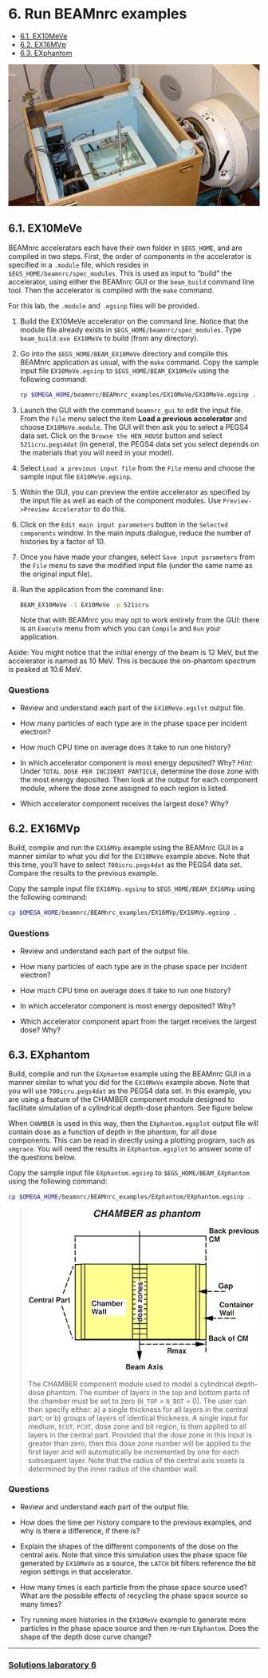 <!-- # 1. lab  -->
<!-- # 2. lab  -->
<!-- # 3. lab  -->
<!-- # 4. lab  -->
<!-- # 5. lab  -->

# 6. Run BEAMnrc examples <!-- omit in toc -->

- [6.1. EX10MeVe](#61-ex10meve)
- [6.2. EX16MVp](#62-ex16mvp)
- [6.3. EXphantom](#63-exphantom)

![cover](assets/cover.jpg)

## 6.1. EX10MeVe

BEAMnrc accelerators each have their own folder in `$EGS_HOME`, and are compiled
in two steps. First, the order of components in the accelerator is specified in
a `.module` file, which resides in `$EGS_HOME/beamnrc/spec_modules`. This is
used as input to “build” the accelerator, using either the BEAMnrc GUI or the
`beam_build` command line tool. Then the accelerator is compiled with the `make`
command.

For this lab, the `.module` and `.egsinp` files will be provided.

1. Build the EX10MeVe accelerator on the command line. Notice that the module
   file already exists in `$EGS_HOME/beamnrc/spec_modules`. Type `beam_build.exe
   EX10MeVe` to build (from any directory).

2. Go into the `$EGS_HOME/BEAM_EX10MeVe` directory and compile this BEAMnrc
   application as usual, with the `make` command. Copy the sample input file
   `EX10MeVe.egsinp` to `$EGS_HOME/BEAM_EX10MeVe` using the following command:

   ```bash
   cp $OMEGA_HOME/beamnrc/BEAMnrc_examples/EX10MeVe/EX10MeVe.egsinp .
   ```

3. Launch the GUI with the command `beamnrc_gui` to edit the input file. From
   the `File` menu select the item **Load a previous accelerator** and choose
   `EX10MeVe.module`. The GUI will then ask you to select a PEGS4 data set.
   Click on the `Browse the HEN_HOUSE` button and select `521icru.pegs4dat` (in
   general, the PEGS4 data set you select depends on the materials that you will
   need in your model).

4. Select `Load a previous input file` from the `File` menu and choose the
   sample input file `EX10MeVe.egsinp`.

5. Within the GUI, you can preview the entire accelerator as specified by the
   input file as well as each of the component modules. Use
   `Preview->Preview Accelerator` to do this.

6. Click on the `Edit main input parameters` button in the `Selected components`
   window. In the main inputs dialogue, reduce the number of histories by a
   factor of 10.

7. Once you have made your changes, select `Save input parameters` from the
   `File` menu to save the modified input file (under the same name as the
   original input file).

8. Run the application from the command line:

   ```bash
   BEAM_EX10MeVe -i EX10MeVe -p 521icru
   ```

   Note that with BEAMnrc you may opt to work entirely from the GUI: there is an
   `Execute` menu from which you can `Compile` and `Run` your application.

Aside: You might notice that the initial energy of the beam is 12 MeV, but the
accelerator is named as 10 MeV. This is because the on-phantom spectrum is
peaked at 10.6 MeV.

### Questions

- Review and understand each part of the `EX10MeVe.egslst` output file.

- How many particles of each type are in the phase space per incident electron?

- How much CPU time on average does it take to run one history?

- In which accelerator component is most energy deposited? Why? *Hint:* Under
  `TOTAL DOSE PER INCIDENT PARTICLE`, determine the dose zone with the most
  energy deposited. Then look at the output for each component module, where the
  dose zone assigned to each region is listed.

- Which accelerator component receives the largest dose? Why?

## 6.2. EX16MVp

Build, compile and run the `EX16MVp` example using the BEAMnrc GUI in a manner
similar to what you did for the `EX10MeVe` example above. Note that this time,
you’ll have to select `700icru.pegs4dat` as the PEGS4 data set. Compare the
results to the previous example.

Copy the sample input file `EX16MVp.egsinp` to `$EGS_HOME/BEAM_EX16MVp` using
the following command:

```bash
cp $OMEGA_HOME/beamnrc/BEAMnrc_examples/EX16MVp/EX16MVp.egsinp .
```

### Questions

- Review and understand each part of the output file.

- How many particles of each type are in the phase space per incident electron?

- How much CPU time on average does it take to run one history?

- In which accelerator component is most energy deposited? Why?

- Which accelerator component apart from the target receives the largest dose?
  Why?

## 6.3. EXphantom

Build, compile and run the `EXphantom` example using the BEAMnrc GUI in a manner
similar to what you did for the `EX10MeVe` example above. Note that you will use
`700icru.pegs4dat` as the PEGS4 data set. In this example, you are using a
feature of the CHAMBER component module designed to facilitate simulation of a
cylindrical depth-dose phantom. See figure below

When `CHAMBER` is used in this way, then the `EXphantom.egsplot` output file
will contain dose as a function of depth in the phantom, for all dose
components. This can be read in directly using a plotting program, such as
`xmgrace`. You will need the results in `EXphantom.egsplot` to answer some of
the questions below.

Copy the sample input file `EXphantom.egsinp` to `$EGS_HOME/BEAM_EXphantom`
using the following command:

```bash
cp $OMEGA_HOME/beamnrc/BEAMnrc_examples/EXphantom/EXphantom.egsinp .
```

> ![chamberphant](./assets/chamberphant.png)
>
> The CHAMBER component module used to model a cylindrical depth-dose phantom.
> The number of layers in the top and bottom parts of the chamber must be set to
> zero (`N_TOP` = `N_BOT` = 0). The user can then specify either: a) a single
> thickness for all layers in the central part; or b) groups of layers of
> identical thickness. A single input for medium, `ECUT`, `PCUT`, dose zone and
> bit region, is then applied to all layers in the central part. Provided that
> the dose zone in this input is greater than zero, then this dose zone number
> will be applied to the first layer and will automatically be incremented by
> one for each subsequent layer. Note that the radius of the central axis voxels
> is determined by the inner radius of the chamber wall.

### Questions

- Review and understand each part of the output file.

- How does the time per history compare to the previous examples, and why is
  there a difference, if there is?

- Explain the shapes of the different components of the dose on the central
  axis. Note that since this simulation uses the phase space file generated by
  `EX10MeVe` as a source, the `LATCH` bit filters reference the bit region
  settings in that accelerator.

- How many times is each particle from the phase space source used? What are the
  possible effects of recycling the phase space source so many times?

- Try running more histories in the `EX10MeVe` example to generate more
  particles in the phase space source and then re-run `EXphantom`. Does the
  shape of the depth dose curve change?

---

### [Solutions laboratory 6](Lab-06-solutions.md)

